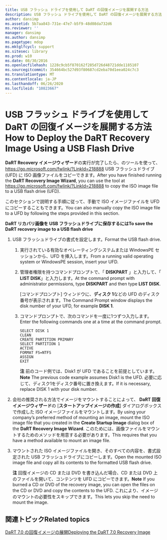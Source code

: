 ```yaml
---
title: USB フラッシュ ドライブを使用して DaRT の回復イメージを展開する方法
description: USB フラッシュ ドライブを使用して DaRT の回復イメージを展開する方法
author: dansimp
ms.assetid: 5b7aa843-731e-47e7-b5f9-48d08da732d6
ms.reviewer: ''
manager: dansimp
ms.author: dansimp
ms.pagetype: mdop
ms.mktglfcycl: support
ms.sitesec: library
ms.prod: w10
ms.date: 08/30/2016
ms.openlocfilehash: 1228c9cb5f870162f285d726d48721dde1185107
ms.sourcegitcommit: 354664bc527d93f80687cd2eba70d1eea024c7c3
ms.translationtype: MT
ms.contentlocale: ja-JP
ms.lasthandoff: 06/26/2020
ms.locfileid: "10823667"
---
```

# <span data-ttu-id="6905a-103">USB フラッシュ ドライブを使用して DaRT の回復イメージを展開する方法</span><span class="sxs-lookup"><span data-stu-id="6905a-103">How to Deploy the DaRT Recovery Image Using a USB Flash Drive</span></span>


<span data-ttu-id="6905a-104">**DaRT Recovery イメージウィザード**の実行が完了したら、のツールを使って、 <https://go.microsoft.com/fwlink/?LinkId=218888> USB フラッシュドライブ (UFD) に ISO 画像ファイルをコピーできます。</span><span class="sxs-lookup"><span data-stu-id="6905a-104">After you have finished running the **DaRT Recovery Image Wizard**, you can use the tool at <https://go.microsoft.com/fwlink/?LinkId=218888> to copy the ISO image file to a USB flash drive (UFD).</span></span>

<span data-ttu-id="6905a-105">このセクションで説明する手順に従って、手動で ISO イメージファイルを UFD にコピーすることもできます。</span><span class="sxs-lookup"><span data-stu-id="6905a-105">You can also manually copy the ISO image file to a UFD by following the steps provided in this section.</span></span>

**<span data-ttu-id="6905a-106">DaRT リカバリ画像を USB フラッシュドライブに保存するには</span><span class="sxs-lookup"><span data-stu-id="6905a-106">To save the DaRT recovery image to a USB flash drive</span></span>**

1.  <span data-ttu-id="6905a-107">USB フラッシュドライブの書式を設定します。</span><span class="sxs-lookup"><span data-stu-id="6905a-107">Format the USB flash drive.</span></span>

    1.  <span data-ttu-id="6905a-108">実行されている有効なオペレーティングシステムまたは WindowsPE セッションから、UFD を挿入します。</span><span class="sxs-lookup"><span data-stu-id="6905a-108">From a running valid operating system or WindowsPE session, insert your UFD.</span></span>

    2.  <span data-ttu-id="6905a-109">管理者権限を持つコマンドプロンプトで、「 **DISKPART** 」と入力して、「 **LIST DISK**」と入力します。</span><span class="sxs-lookup"><span data-stu-id="6905a-109">At the command prompt with administrator permissions, type **DISKPART** and then type **LIST DISK**.</span></span>

        <span data-ttu-id="6905a-110">[コマンドプロンプト] ウィンドウに、**ディスク 1**などの UFD のディスク番号が表示されます。</span><span class="sxs-lookup"><span data-stu-id="6905a-110">The Command Prompt window displays the disk number of your UFD, for example **DISK 1**.</span></span>

    3.  <span data-ttu-id="6905a-111">コマンドプロンプトで、次のコマンドを一度に1つずつ入力します。</span><span class="sxs-lookup"><span data-stu-id="6905a-111">Enter the following commands one at a time at the command prompt.</span></span>

        ``` syntax
        SELECT DISK 1
        CLEAN
        CREATE PARTITION PRIMARY
        SELECT PARTITION 1
        ACTIVE
        FORMAT FS=NTFS
        ASSIGN
        EXIT
        ```

        <span data-ttu-id="6905a-112">**注** 前のコード例では、Disk1 が UFD であることを前提としています。</span><span class="sxs-lookup"><span data-stu-id="6905a-112">**Note** The previous code example assumes Disk1 is the UFD.</span></span> <span data-ttu-id="6905a-113">必要に応じて、ディスク1をディスク番号に置き換えます。</span><span class="sxs-lookup"><span data-stu-id="6905a-113">If it is necessary, replace DISK 1 with your disk number.</span></span>

         

2.  <span data-ttu-id="6905a-114">会社の推奨される方法でイメージをマウントすることによって、 **DaRT 回復イメージウィザード**の [**スタートアップイメージの作成**] ダイアログボックスで作成した ISO イメージファイルをマウントします。</span><span class="sxs-lookup"><span data-stu-id="6905a-114">By using your company’s preferred method of mounting an image, mount the ISO image file that you created in the **Create Startup Image** dialog box of the **DaRT Recovery Image Wizard**.</span></span> <span data-ttu-id="6905a-115">このためには、画像ファイルをマウントするためのメソッドを用意する必要があります。</span><span class="sxs-lookup"><span data-stu-id="6905a-115">This requires that you have a method available to mount an image file.</span></span>

3.  <span data-ttu-id="6905a-116">マウントされた ISO イメージファイルを開き、そのすべての内容を、書式設定された USB フラッシュドライブにコピーします。</span><span class="sxs-lookup"><span data-stu-id="6905a-116">Open the mounted ISO image file and copy all its contents to the formatted USB flash drive.</span></span>

    <span data-ttu-id="6905a-117">**注** 回復イメージの CD または DVD を書き込んだ場合、CD または DVD 上のファイルを開いて、コンテンツを UFD にコピーできます。</span><span class="sxs-lookup"><span data-stu-id="6905a-117">**Note** If you burned a CD or DVD of the recovery image, you can open the files on the CD or DVD and copy the contents to the UFD.</span></span> <span data-ttu-id="6905a-118">これにより、イメージのマウントの必要性をスキップできます。</span><span class="sxs-lookup"><span data-stu-id="6905a-118">This lets you skip the need to mount the image.</span></span>

     

## <span data-ttu-id="6905a-119">関連トピック</span><span class="sxs-lookup"><span data-stu-id="6905a-119">Related topics</span></span>


[<span data-ttu-id="6905a-120">DaRT 7.0 の回復イメージの展開</span><span class="sxs-lookup"><span data-stu-id="6905a-120">Deploying the DaRT 7.0 Recovery Image</span></span>](deploying-the-dart-70-recovery-image-dart-7.md)

 

 





